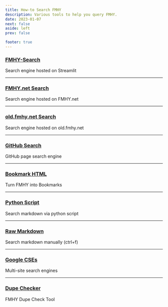 ```yaml
---
title: How-to Search FMHY
description: Various tools to help you query FMHY.
date: 2023-01-07
next: false
aside: left
prev: false

footer: true
---
```


<Post authors="nbats" />

### [FMHY-Search](https://fmhy-search.streamlit.app/)

Search engine hosted on Streamlit

---

### [FMHY.net Search](https://fmhy.net/)

Search engine hosted on FMHY.net

---

### [old.fmhy.net Search](https://old.fmhy.net/search)

Search engine hosted on old.fmhy.net

---

### [GitHub Search](https://github.com/nbats/FMHY/search?q=&type=wikis)

GitHub page search engine

---

### [Bookmark HTML](https://github.com/fmhy/bookmarks)

Turn FMHY into Bookmarks

---

### [Python Script](https://github.com/Rust1667/a-FMHY-search-engine)

Search markdown via python script

---

### [Raw Markdown](https://api.fmhy.net/single-page)

Search markdown manually (ctrl+f)

---

### [Google CSEs](https://www.reddit.com/r/FREEMEDIAHECKYEAH/wiki/internet-tools/#wiki_.25B7_custom_search_engines)

Multi-site search engines

---

### [Dupe Checker](https://gitlab.com/cevoj/fmhy-dupe-checker)

FMHY Dupe Check Tool
